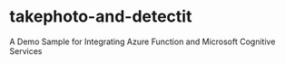 # takephoto-and-detectit
A Demo Sample for Integrating Azure Function and Microsoft Cognitive Services
